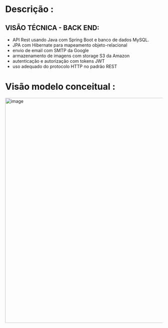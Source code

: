 # Descrição :

## VISÃO TÉCNICA - BACK END:

- API Rest usando Java com Spring Boot e banco de dados MySQL.
- JPA com Hibernate para mapeamento objeto-relacional
- envio de email com SMTP da Google
- armazenamento de imagens com storage S3 da Amazon
-  autenticação e autorização com tokens JWT
-  uso adequado do protocolo HTTP no padrão REST

  # Visão modelo conceitual :

  <img width="1343" height="718" alt="image" src="https://github.com/user-attachments/assets/07b5b33e-2b8f-407e-bcf5-4bafd9f12b1e" />



